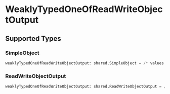 # WeaklyTypedOneOfReadWriteObjectOutput


## Supported Types

### SimpleObject

```python
weaklyTypedOneOfReadWriteObjectOutput: shared.SimpleObject = /* values here */
```

### ReadWriteObjectOutput

```python
weaklyTypedOneOfReadWriteObjectOutput: shared.ReadWriteObjectOutput = /* values here */
```

